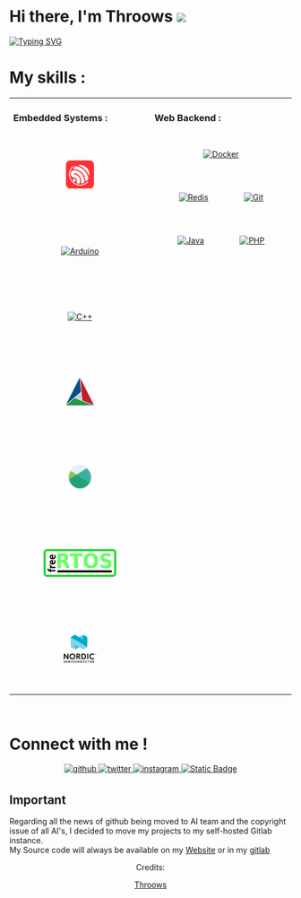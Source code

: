 # Hi there, I'm Throows <img src="https://media.giphy.com/media/hvRJCLFzcasrR4ia7z/giphy.gif" width="30px">

[![Typing SVG](https://readme-typing-svg.herokuapp.com?font=Varela+Round&vCenter=true&width=500&lines=Electronic+and+embedded+systems+lover;Working+on+UWB+location+system)](https://git.io/typing-svg)

# My skills :

<table align="center">
<tr>
<td valign="top" width="50%">

### Embedded Systems :
<div align="center">  
<a href="https://espressif.com/" target="_blank"><img style="margin: 50px" src="espressif.svg" alt="Espressif" height="50" /></a>
<a href="https://www.arduino.cc/" target="_blank"><img style="margin: 50px" src="https://profilinator.rishav.dev/skills-assets/arduino.png" alt="Arduino" height="50" /></a>
<a href="https://cplusplus.com/" target="_blank"><img style="margin: 50px" src="https://profilinator.rishav.dev/skills-assets/cplusplus-original.svg" alt="C++" height="50" /></a>
<a href="https://cmake.org/" target="_blank"><img style="margin: 50px" src="cmake.svg" alt="Cmake" height="50" /></a>
<a href="https://xmake.io/#/" target="_blank"><img style="margin: 50px" src="xmake.svg" alt="Xmake" height="50" /></a>
<a href="" target="_blank"><img style="margin: 50px" src="freertos.svg" alt="FreeRTOS" height="50" /></a>
<a href="" target="_blank"><img style="margin: 50px" src="nordicsemi.svg" alt="NordicSemi" height="50" /></a>
</div>
</td>
<td valign="top" width="50%">
  
### Web Backend :
<div align="center"> 
<a href="https://www.docker.com/" target="_blank"><img style="margin: 30px" src="https://profilinator.rishav.dev/skills-assets/docker-original-wordmark.svg" alt="Docker" height="50" /></a> 
<a href="https://redis.com/" target="_blank"><img style="margin: 30px" src="https://profilinator.rishav.dev/skills-assets/redis-original-wordmark.svg" alt="Redis" height="50" /></a>
<a href="https://git-scm.com/" target="_blank"><img style="margin: 30px" src="https://profilinator.rishav.dev/skills-assets/git-scm-icon.svg" alt="Git" height="50" /></a>  
<a href="https://www.java.com/en/" target="_blank"><img style="margin: 30px" src="https://profilinator.rishav.dev/skills-assets/java-original-wordmark.svg" alt="Java" height="50" /></a>
<a href="https://www.php.net/" target="_blank"><img style="margin: 30px" src="https://profilinator.rishav.dev/skills-assets/php-original.svg" alt="PHP" height="50" /></a>  
</div>
</td>
</tr>
</table>  

<br/>  

# Connect with me !

<div align="center">
<a href="https://github.com/Throows" target="_blank">
<img src=https://img.shields.io/badge/github-%2324292e.svg?&style=for-the-badge&logo=github&logoColor=white alt=github style="margin-bottom: 5px;" />
</a>
<a href="https://twitter.com/@Throows" target="_blank">
<img src=https://img.shields.io/badge/twitter-%2300acee.svg?&style=for-the-badge&logo=twitter&logoColor=white alt=twitter style="margin-bottom: 5px;" />
</a>
<a href="https://instagram.com/romain.brtl" target="_blank">
<img src=https://img.shields.io/badge/instagram-%23000000.svg?&style=for-the-badge&logo=instagram&logoColor=white alt=instagram style="margin-bottom: 5px;" />
</a>
<a href="https://discordapp.com" target="_blank">
<img alt="Static Badge" src="https://img.shields.io/badge/throows-orange?style=for-the-badge&logo=Discord&label=Discord">

</a>
</div>  

## Important 
Regarding all the news of github being moved to AI team and the copyright issue of all AI's, I decided to move my projects to my self-hosted Gitlab instance.\
My Source code will always be available on my [Website](https://romain.berthoule.fr) or in my [gitlab](https://gitlab.romain.berthoule.fr/explore)

<div align="center">
Credits:

[Throows](https://github.com/Throows)
</div>
